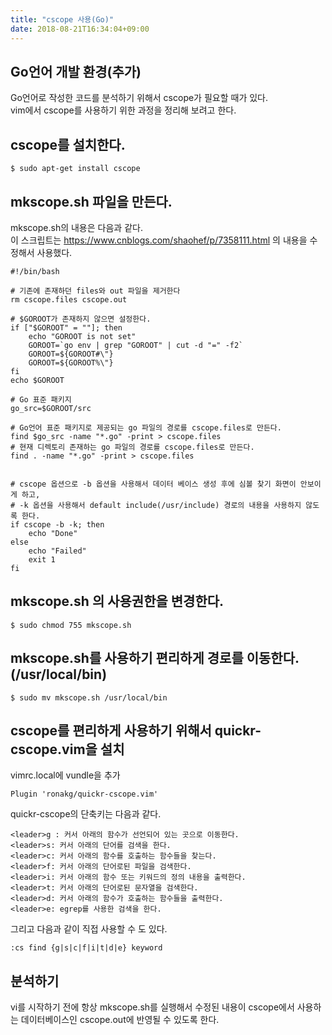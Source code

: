 ```yaml
---
title: "cscope 사용(Go)"
date: 2018-08-21T16:34:04+09:00
---
```




Go언어 개발 환경(추가)
---
Go언어로 작성한 코드를 분석하기 위해서 cscope가 필요할 때가 있다.  
vim에서 cscope를 사용하기 위한 과정을 정리해 보려고 한다.

cscope를 설치한다.
---

```
$ sudo apt-get install cscope
```

mkscope.sh 파일을 만든다.  
---
mkscope.sh의 내용은 다음과 같다.  
이 스크립트는 https://www.cnblogs.com/shaohef/p/7358111.html 의 내용을 수정해서 사용했다.

```
#!/bin/bash

# 기존에 존재하던 files와 out 파일을 제거한다
rm cscope.files cscope.out

# $GOROOT가 존재하지 않으면 설정한다.
if ["$GOROOT" = ""]; then
    echo "GOROOT is not set"
    GOROOT=`go env | grep "GOROOT" | cut -d "=" -f2`
    GOROOT=${GOROOT#\"}
    GOROOT=${GOROOT%\"}
fi
echo $GOROOT

# Go 표준 패키지
go_src=$GOROOT/src

# Go언어 표준 패키지로 제공되는 go 파일의 경로를 cscope.files로 만든다.
find $go_src -name "*.go" -print > cscope.files
# 현재 디렉토리 존재하는 go 파일의 경로를 cscope.files로 만든다.
find . -name "*.go" -print > cscope.files


# cscope 옵션으로 -b 옵션을 사용해서 데이터 베이스 생성 후에 심볼 찾기 화면이 안보이게 하고, 
# -k 옵션을 사용해서 default include(/usr/include) 경로의 내용을 사용하지 않도록 한다.
if cscope -b -k; then
    echo "Done"
else
    echo "Failed"
    exit 1
fi

```

mkscope.sh 의 사용권한을 변경한다.
---

```
$ sudo chmod 755 mkscope.sh
```

mkscope.sh를 사용하기 편리하게 경로를 이동한다.(/usr/local/bin)
---

```
$ sudo mv mkscope.sh /usr/local/bin
```

cscope를 편리하게 사용하기 위해서 quickr-cscope.vim을 설치
---
vimrc.local에 vundle을 추가

```
Plugin 'ronakg/quickr-cscope.vim'
```

quickr-cscope의 단축키는 다음과 같다.

```
<leader>g : 커서 아래의 함수가 선언되어 있는 곳으로 이동한다.
<leader>s: 커서 아래의 단어를 검색을 한다.
<leader>c: 커서 아래의 함수를 호출하는 함수들을 찾는다.
<leader>f: 커서 아래의 단어로된 파일을 검색한다.
<leader>i: 커서 아래의 함수 또는 키워드의 정의 내용을 출력한다.
<leader>t: 커서 아래의 단어로된 문자열을 검색한다.
<leader>d: 커서 아래의 함수가 호출하는 함수들을 출력한다.
<leader>e: egrep를 사용한 검색을 한다.
```

그리고 다음과 같이 직접 사용할 수 도 있다.

```
:cs find {g|s|c|f|i|t|d|e} keyword 
```

분석하기
---
vi를 시작하기 전에 항상 mkscope.sh를 실행해서 수정된 내용이 cscope에서 사용하는 데이터베이스인 cscope.out에 반영될 수 있도록 한다.
